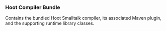 ### Hoot Compiler Bundle

Contains the bundled Hoot Smalltalk compiler, its associated Maven plugin, and the supporting runtime library classes.
